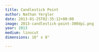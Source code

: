 ```yaml
---
title: Candlestick Point
author: Nathan Yergler
date: 2013-01-25T02:35:12+00:00
image: 2013-candlestick-point-300dpi.png
year: 2013
medium: linocut
dimensions: 10" x 8"

---
```

